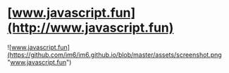 # [www.javascript.fun](http://www.javascript.fun)

![www.javascript.fun](https://github.com/im6/im6.github.io/blob/master/assets/screenshot.png "www.javascript.fun")
